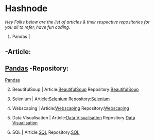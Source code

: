 # Hashnode
*Hey Folks below are the list of articles & their respective repositories for you all to refer, have fun coding.*

1. Pandas |

-Article: 
-
[Pandas](https://bhagesh.tech/)
-Repository:
-
[Pandas](/)

2. BeautifulSoup |
Article:[BeautifulSoup](https://bhagesh.tech/)
Repository:[BeautifulSoup](/)

3. Selenium |
Article:[Selenium](https://bhagesh.tech/)
Repository:[Selenium](/)

4. Webscaping |
Article:[Webscaping](https://bhagesh.tech/)
Repository:[Webscaping](/)

5. Data Visualisation |
Article:[Data Visualisation](https://bhagesh.tech/)
Repository:[Data Visualisation](/)

6. SQL |
Article:[SQL](https://bhagesh.tech/)
Repository:[SQL](/)
